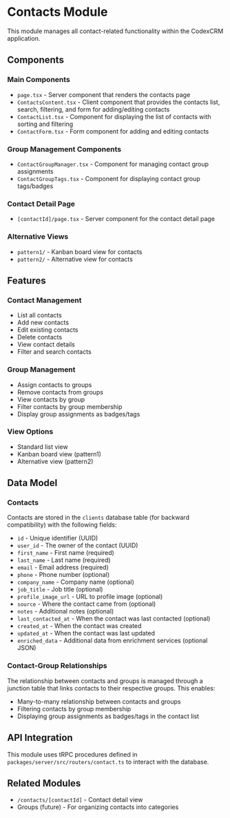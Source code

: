 # Contacts Module

This module manages all contact-related functionality within the CodexCRM application.

## Components

### Main Components
- `page.tsx` - Server component that renders the contacts page
- `ContactsContent.tsx` - Client component that provides the contacts list, search, filtering, and form for adding/editing contacts
- `ContactList.tsx` - Component for displaying the list of contacts with sorting and filtering
- `ContactForm.tsx` - Form component for adding and editing contacts

### Group Management Components
- `ContactGroupManager.tsx` - Component for managing contact group assignments
- `ContactGroupTags.tsx` - Component for displaying contact group tags/badges

### Contact Detail Page
- `[contactId]/page.tsx` - Server component for the contact detail page

### Alternative Views
- `pattern1/` - Kanban board view for contacts
- `pattern2/` - Alternative view for contacts

## Features

### Contact Management
- List all contacts
- Add new contacts
- Edit existing contacts
- Delete contacts
- View contact details
- Filter and search contacts

### Group Management
- Assign contacts to groups
- Remove contacts from groups
- View contacts by group
- Filter contacts by group membership
- Display group assignments as badges/tags

### View Options
- Standard list view
- Kanban board view (pattern1)
- Alternative view (pattern2)

## Data Model

### Contacts
Contacts are stored in the `clients` database table (for backward compatibility) with the following fields:

- `id` - Unique identifier (UUID)
- `user_id` - The owner of the contact (UUID)
- `first_name` - First name (required)
- `last_name` - Last name (required)
- `email` - Email address (required)
- `phone` - Phone number (optional)
- `company_name` - Company name (optional)
- `job_title` - Job title (optional)
- `profile_image_url` - URL to profile image (optional)
- `source` - Where the contact came from (optional)
- `notes` - Additional notes (optional)
- `last_contacted_at` - When the contact was last contacted (optional)
- `created_at` - When the contact was created
- `updated_at` - When the contact was last updated
- `enriched_data` - Additional data from enrichment services (optional JSON)

### Contact-Group Relationships
The relationship between contacts and groups is managed through a junction table that links contacts to their respective groups. This enables:

- Many-to-many relationship between contacts and groups
- Filtering contacts by group membership
- Displaying group assignments as badges/tags in the contact list

## API Integration

This module uses tRPC procedures defined in `packages/server/src/routers/contact.ts` to interact with the database.

## Related Modules

- `/contacts/[contactId]` - Contact detail view
- Groups (future) - For organizing contacts into categories
